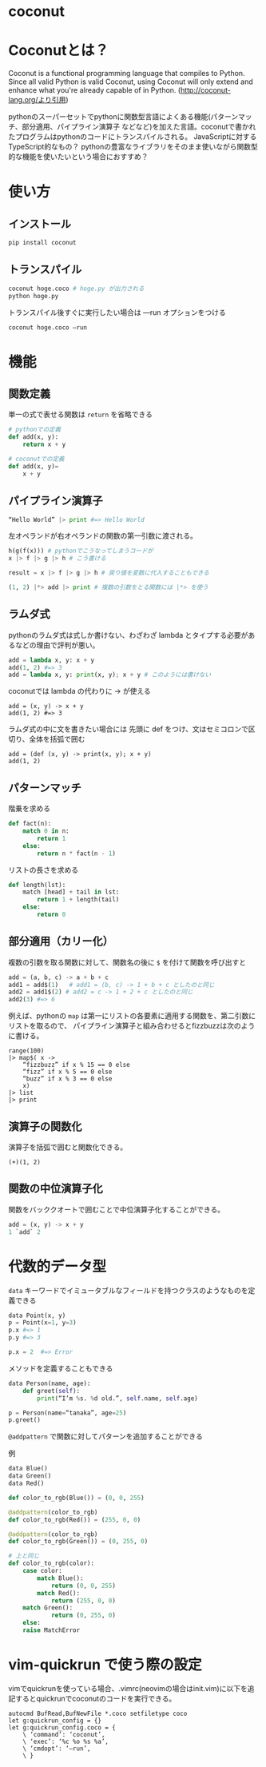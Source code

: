 # coconut

# Coconutとは？

Coconut is a functional programming language that compiles to Python. Since all valid Python is valid Coconut, using Coconut will only extend and enhance what you're already capable of in Python. (http://coconut-lang.org/より引用)

pythonのスーパーセットでpythonに関数型言語によくある機能(パターンマッチ、部分適用、パイプライン演算子  などなど)を加えた言語。coconutで書かれたプログラムはpythonのコードにトランスパイルされる。
JavaScriptに対するTypeScript的なもの？
pythonの豊富なライブラリをそのまま使いながら関数型的な機能を使いたいという場合におすすめ？

# 使い方

## インストール
``` bash
pip install coconut
```

## トランスパイル
``` bash
coconut hoge.coco # hoge.py が出力される
python hoge.py
```
トランスパイル後すぐに実行したい場合は —run オプションをつける
``` bash
coconut hoge.coco —run
```

# 機能

## 関数定義
単一の式で表せる関数は `return` を省略できる

``` python
# pythonでの定義
def add(x, y):
    return x + y    

# coconutでの定義
def add(x, y)=
    x + y
```

## パイプライン演算子
``` python
“Hello World” |> print #=> Hello World
```
左オペランドが右オペランドの関数の第一引数に渡される。

``` python
h(g(f(x))) # pythonでこうなってしまうコードが
x |> f |> g |> h # こう書ける

result = x |> f |> g |> h # 戻り値を変数に代入することもできる

(1, 2) |*> add |> print # 複数の引数をとる関数には |*> を使う
```

## ラムダ式

pythonのラムダ式は式しか書けない、わざわざ lambda とタイプする必要があるなどの理由で評判が悪い。

``` python
add = lambda x, y: x + y
add(1, 2) #=> 3
add = lambda x, y: print(x, y); x + y # このようには書けない
```

coconutでは lambda の代わりに -> が使える

``` 
add = (x, y) -> x + y
add(1, 2) #=> 3
```

ラムダ式の中に文を書きたい場合には 先頭に def をつけ、文はセミコロンで区切り、全体を括弧で囲む

```
add = (def (x, y) -> print(x, y); x + y)
add(1, 2)
``` 

## パターンマッチ

階乗を求める
``` python
def fact(n):
	match 0 in n:
		return 1
	else:
		return n * fact(n - 1)
```

リストの長さを求める
``` python
def length(lst):
	match [head] + tail in lst:
		return 1 + length(tail)
	else:
		return 0
```

## 部分適用（カリー化）

複数の引数を取る関数に対して、関数名の後に `$` を付けて関数を呼び出すと

``` python
add = (a, b, c) -> a + b + c
add1 = add$(1)   # add1 = (b, c) -> 1 + b + c としたのと同じ
add2 = add1$(2) # add2 = c -> 1 + 2 + c としたのと同じ
add2(3) #=> 6
```

例えば、pythonの `map` は第一にリストの各要素に適用する関数を、第二引数にリストを取るので、
パイプライン演算子と組み合わせるとfizzbuzzは次のように書ける。

```
range(100)
|> map$( x ->
	“fizzbuzz” if x % 15 == 0 else
	“fizz” if x % 5 == 0 else
	“buzz” if x % 3 == 0 else
	x)
|> list
|> print
```

## 演算子の関数化
演算子を括弧で囲むと関数化できる。

```
(+)(1, 2) 
```

## 関数の中位演算子化

関数をバッククオートで囲むことで中位演算子化することができる。

``` python
add = (x, y) -> x + y
1 `add` 2
```

# 代数的データ型

`data` キーワードでイミュータブルなフィールドを持つクラスのようなものを定義できる

``` python
data Point(x, y)
p = Point(x=1, y=3)
p.x #=> 1
p.y #=> 3

p.x = 2  #=> Error
```

メソッドを定義することもできる

``` python
data Person(name, age):
	def greet(self):
		print(“I’m %s. %d old.”, self.name, self.age)

p = Person(name=“tanaka”, age=25)
p.greet()
```

`@addpattern` で関数に対してパターンを追加することができる

例
``` python
data Blue()
data Green()
data Red()

def color_to_rgb(Blue()) = (0, 0, 255)

@addpattern(color_to_rgb)
def color_to_rgb(Red()) = (255, 0, 0)

@addpattern(color_to_rgb)
def color_to_rgb(Green()) = (0, 255, 0)

# 上と同じ
def color_to_rgb(color):
    case color:
        match Blue():
            return (0, 0, 255)
        match Red():
            return (255, 0, 0)
	match Green():
            return (0, 255, 0)
    else:
	raise MatchError
```

# vim-quickrun で使う際の設定

vimでquickrunを使っている場合、.vimrc(neovimの場合はinit.vim)に以下を追記するとquickrunでcoconutのコードを実行できる。

``` vimrc
autocmd BufRead,BufNewFile *.coco setfiletype coco
let g:quickrun_config = {}
let g:quickrun_config.coco = {
	\ ‘command’: ‘coconut’,
	\ ‘exec’: ‘%c %o %s %a’,
	\ ‘cmdopt’: ‘—run’,
	\ }
```
